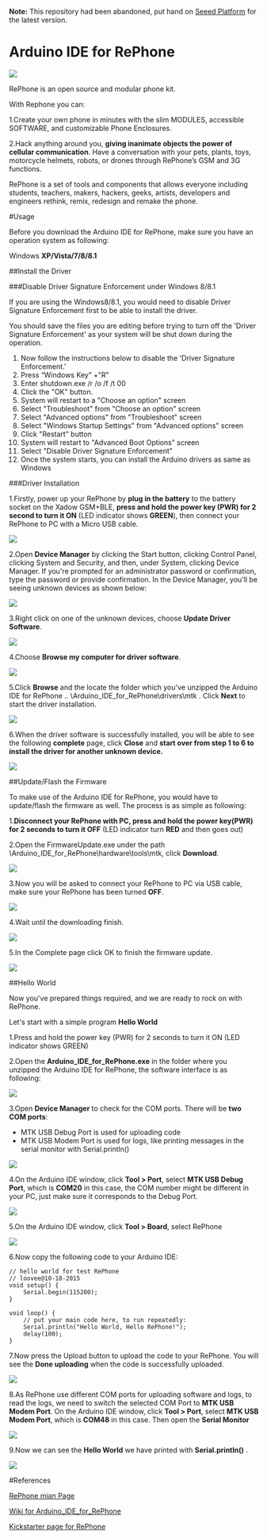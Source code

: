 **Note:** This repository had been abandoned, put hand on [Seeed Platform](https://github.com/Seeed-Studio/Seeed_Platform) for the latest version.

# Arduino IDE for RePhone

![](https://ksr-ugc.imgix.net/projects/1975885/photo-original.jpg?v=1444251465&w=1536&h=1152&fit=crop&auto=format&q=92&s=d301d98b1595a481fb18a5e312948ed6)

RePhone is an open source and modular phone kit.

With Rephone you can:

1.Create your own phone in minutes with the slim MODULES, accessible SOFTWARE, and customizable Phone Enclosures.

2.Hack anything around you, **giving inanimate objects the power of cellular communication**. Have a conversation with your pets, plants, toys, motorcycle helmets, robots, or drones through RePhone’s GSM and 3G functions.

RePhone is a set of tools and components that allows everyone including students, teachers, makers, hackers, geeks, artists, developers and engineers rethink, remix, redesign and remake the phone. 

#Usage

Before you download the Arduino IDE for RePhone, make sure you have an operation system as following:

Windows **XP/Vista/7/8/8.1**

##Install the Driver

###Disable Driver Signature Enforcement under Windows 8/8.1

If you are using the Windows8/8.1, you would need to disable Driver Signature Enforcement first to be able to install the driver.

You should save the files you are editing before trying to turn off the 'Driver Signature Enforcement' as your system will be shut down during the operation.

1. Now follow the instructions below to disable the 'Driver Signature Enforcement.' 
2. Press “Windows Key” +"R" 
3. Enter shutdown.exe /r /o /f /t 00 
4. Click the "OK" button.
5. System will restart to a "Choose an option" screen
6. Select "Troubleshoot" from "Choose an option" screen
7. Select "Advanced options" from "Troubleshoot" screen
8. Select "Windows Startup Settings" from "Advanced options" screen
9. Click "Restart" button
10. System will restart to "Advanced Boot Options" screen
11. Select "Disable Driver Signature Enforcement"
12. Once the system starts, you can install the Arduino drivers as same as Windows

###Driver Installation

1.Firstly, power up your RePhone by **plug in the battery** to the battery socket on the Xadow GSM+BLE, **press and hold the power key (PWR) for 2 second to turn it ON** (LED indicator shows **GREEN**), then connect your RePhone to PC with a Micro USB cable. 

![](http://www.seeedstudio.com/wiki/images/a/ab/Connect_Xadow_GSM%2BBLE_to_PC.png)

2.Open **Device Manager** by clicking the Start button, clicking Control Panel, clicking System and Security, and then, under System, clicking Device Manager. If you're prompted for an administrator password or confirmation, type the password or provide confirmation. 
In the Device Manager, you'll be seeing unknown devices as shown below: 

![](http://www.seeedstudio.com/wiki/images/1/18/Driver_Installation_Unknown_Devices.png)

3.Right click on one of the unknown devices, choose **Update Driver Software**.

![](http://www.seeedstudio.com/wiki/images/6/63/Driver_Installation_Update_Driver_Software.png)

4.Choose **Browse my computer for driver software**.

![](http://www.seeedstudio.com/wiki/images/e/ef/Driver_Installation_Browse_my_computer_for_driver_software.png)

5.Click **Browse** and the locate the folder which you've unzipped the Arduino IDE for RePhone .. \Arduino_IDE_for_RePhone\drivers\mtk . Click **Next** to start the driver installation.

![](http://www.seeedstudio.com/wiki/images/0/01/Driver_Installation_Locate_Driver.png)

6.When the driver software is successfully installed, you will be able to see the following **complete** page, click **Close** and **start over from step 1 to 6 to install the driver for another unknown device.**

![](http://www.seeedstudio.com/wiki/images/thumb/c/c1/Driver_Installation_complete_page.png/600px-Driver_Installation_complete_page.png)


##Update/Flash the Firmware

To make use of the Arduino IDE for RePhone, you would have to update/flash the firmware as well. The process is as simple as following:

1.**Disconnect your RePhone with PC, press and hold the power key(PWR) for 2 seconds to turn it OFF** (LED indicator turn **RED** and then goes out)

2.Open the FirmwareUpdate.exe under the path \Arduino_IDE_for_RePhone\hardware\tools\mtk, click **Download**. 

![](http://www.seeedstudio.com/wiki/images/c/c2/Updatefirmware.png)

3.Now you will be asked to connect your RePhone to PC via USB cable, make sure your RePhone has been turned **OFF**. 

![](http://www.seeedstudio.com/wiki/images/6/64/Updatefirmware_pluginrephone.png)

4.Wait until the downloading finish. 

![](http://www.seeedstudio.com/wiki/images/1/1e/Updatefirmware_downloading.png)

5.In the Complete page click OK to finish the firmware update.

![](http://www.seeedstudio.com/wiki/images/4/47/Updatefirmware_complete.png)


##Hello World

Now you've prepared things required, and we are ready to rock on with RePhone.

Let's start with a simple program **Hello World**

1.Press and hold the power key (PWR) for 2 seconds to turn it ON (LED indicator shows GREEN) 

2.Open the **Arduino_IDE_for_RePhone.exe** in the folder where you unzipped the Arduino IDE for RePhone, the software interface is as following:

![](http://www.seeedstudio.com/wiki/images/f/f7/Arduino_IDE_for_RePhone_interface.png)

3.Open **Device Manager** to check for the COM ports. There will be **two COM ports**:


* MTK USB Debug Port is used for uploading code
* MTK USB Modem Port is used for logs, like printing messages in the serial monitor with Serial.println()

![](http://www.seeedstudio.com/wiki/images/9/9f/Arduino_IDE_for_RePhone_COM_Ports.png)

4.On the Arduino IDE window, click **Tool > Port**, select **MTK USB Debug Port**, which is **COM20** in this case, the COM number might be different in your PC, just make sure it corresponds to the Debug Port. 

![](http://www.seeedstudio.com/wiki/images/4/42/Arduino_IDE_for_RePhone_Debug_Port.png)

5.On the Arduino IDE window, click **Tool > Board**, select RePhone

![](http://www.seeedstudio.com/wiki/images/a/a9/Arduino_IDE_for_RePhone_Board.png)

6.Now copy the following code to your Arduino IDE:

    // hello world for test RePhone
    // loovee@10-18-2015
    void setup() {
        Serial.begin(115200);
    }
       
    void loop() {
        // put your main code here, to run repeatedly:
        Serial.println("Hello World, Hello RePhone!");
        delay(100);
    }
    
7.Now press the Upload button to upload the code to your RePhone. You will see the **Done uploading** when the code is successfully uploaded.

![](http://www.seeedstudio.com/wiki/images/7/77/Arduino_IDE_for_RePhone_upload.png)

8.As RePhone use different COM ports for uploading software and logs, to read the logs, we need to switch the selected COM Port to **MTK USB Modem Port**. On the Arduino IDE window, click **Tool > Port**, select **MTK USB Modem Port**, which is **COM48** in this case.
Then open the **Serial Monitor**

![](http://www.seeedstudio.com/wiki/images/6/6c/Arduino_IDE_for_RePhone_Serial_Monitor.png)

9.Now we can see the **Hello World** we have printed with **Serial.println()** . 

![](http://www.seeedstudio.com/wiki/images/c/c8/Arduino_IDE_for_RePhone_Helloworld.png)


#References

[RePhone mian Page](http://www.seeed.cc/rephone)

[Wiki for Arduino_IDE_for_RePhone](http://www.seeedstudio.com/wiki/Arduino_IDE_for_RePhone_Kit)

[Kickstarter page for RePhone](https://www.kickstarter.com/projects/seeed/rephone-kit-worlds-first-open-source-and-modular-p)


